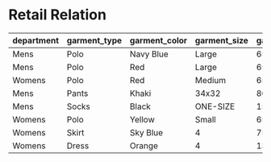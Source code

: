 # Retail Relation

department | garment_type | garment_color | garment_size | garment_price_usd | quantity | customer_name | purchased_on
--- | --- | --- | --- | --- | --- | --- | ---
Mens | Polo | Navy Blue | Large | 65.00 | 1 | Peter Prepster | 2015-01-01
Mens | Polo | Red | Large | 65.00 | 1 | Peter Prepster | 2015-01-01
Womens | Polo | Red | Medium | 65.00 | 1 | Peter Prepster | 2015-05-02
Mens | Pants | Khaki | 34x32 | 80.00 | 1 | Peter Prepster | 2015-01-02
Mens | Socks | Black | ONE-SIZE | 15.00 | 2 | Peter Prepster | 2015-01-02
Womens | Polo | Yellow | Small | 65.00 | 1 | Polly Adams | 2015-05-05
Womens | Skirt | Sky Blue | 4 | 75.00 | 1 | Polly Adams | 2015-05-05
Womens | Dress | Orange | 4 | 135.00 | 1 | Polly Adams | 2015-05-05
